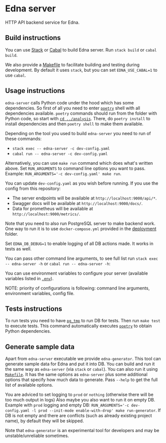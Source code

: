 # Edna server

HTTP API backend service for Edna.

## Build instructions

You can use [Stack](http://haskellstack.org/) or [Cabal](https://www.haskell.org/cabal/) to build Edna server.
Run `stack build` or `cabal build`.

We also provide a [Makefile](./Makefile) to facilitate building and testing during development.
By default it uses `stack`, but you can set `EDNA_USE_CABAL=1` to use `cabal`.

## Usage instructions

`edna-server` calls Python code under the hood which has some dependencies.
So first of all you need to enter [`poetry`](https://python-poetry.org/) shell with all dependencies available.
`poetry` commands should run from the folder with Python code, so start with [`cd ../analysis`](../analysis).
There, do `poetry install` to install dependencies and then `poetry shell` to make them available.

Depending on the tool you used to build `edna-server` you need to run of these commands:
* `stack exec -- edna-server -c dev-config.yaml`
* `cabal run -- edna-server -c dev-config.yaml`

Alternatively, you can use `make run` command which does what's written above.
Set `RUN_ARGUMENTS` to command line options you want to pass.
Example: `RUN_ARGUMENTS='-c dev-config.yaml' make run`.

You can update `dev-config.yaml` as you wish before running.
If you use the config from this repository:
* The server endpoints will be available at `http://localhost:9000/api/*`.
* Swagger docs will be available at `http://localhost:9000/docs/`.
* Data for prometheus will be available at `http://localhost:9000/metrics/`.

Note that you need to also run PostgreSQL server to make backend work.
One way to run it is to use `docker-compose.yml` provided in the [deployment](../deployment) folder.

Set `EDNA_DB_DEBUG=1` to enable logging of all DB actions made.
It works in tests as well.

You can pass other command line arguments, to see full list run `stack exec -- edna-server -h` or `cabal run -- edna-server -h`:

You can use environment variables to configure your server (available variables listed in [`.env`](../deployment/.env)).

NOTE: priority of configurations is following: command line arguments, environment variables, config file.

## Tests instructions

To run tests you need to have [`pg_tmp`](http://eradman.com/ephemeralpg/) to run DB for tests.
Then run `make test` to execute tests.
This command automatically executes [`poetry`](https://python-poetry.org/) to obtain Python dependencies.

## Generate sample data

Apart from `edna-server` executable we provide `edna-generator`.
This tool can generate sample data for Edna and put it into DB.
You can build and run it the same way as `edna-server` (via `stack` or `cabal`).
You can also run it using [`Makefile`](./Makefile).
It has the same options as `edna-server` plus some additional options that specify how much data to generate.
Pass `--help` to get the full list of available options.

You are adviced to set logging to `prod` or `nothing` (otherwise there will be too much output in logs)
Also maybe you also want to run it on empty DB.
Example with `prod` logging and empty DB: `RUN_ARGUMENTS='-c dev-config.yaml -l prod --init-mode enable-with-drop' make run-generator`.
If DB is not empty and there are conflicts (such as already existing project name), by default they will be skipped.

Note that `edna-generator` is an experimental tool for developers and may be unstable/unreliable sometimes.
